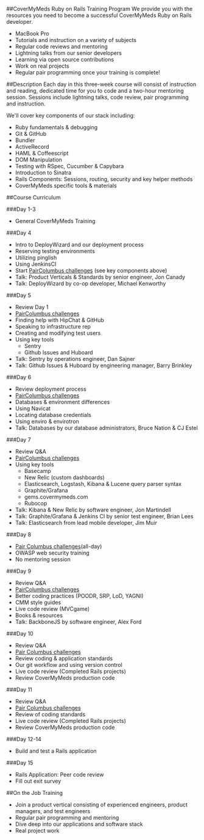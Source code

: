 ##CoverMyMeds Ruby on Rails Training Program
We provide you with the resources you need to become a successful CoverMyMeds Ruby on Rails developer.

- MacBook Pro
- Tutorials and instruction on a variety of subjects
- Regular code reviews and mentoring
- Lightning talks from our senior developers
- Learning via open source contributions
- Work on real projects
- Regular pair programming once your training is complete!
 
##Description
Each day in this three-week course will consist of instruction and reading, dedicated time for you to code and a two-hour mentoring session. Sessions include lightning talks, code review, pair programming and instruction.

We'll cover key components of our stack including:
- Ruby fundamentals & debugging
- Git & GitHub
- Bundler
- ActiveRecord
- HAML & Coffeescript
- DOM Manipulation
- Testing with RSpec, Cucumber & Capybara
- Introduction to Sinatra
- Rails Components: Sessions, routing, security and key helper methods
- CoverMyMeds specific tools & materials

##Course Curriculum

###Day 1-3
- General CoverMyMeds Training

###Day 4
- Intro to DeployWizard and our deployment process
- Reserving testing environments
- Utilizing pinglish
- Using JenkinsCI
- Start [PairColumbus challenges](http://paircolumbus.org/challenges/) (see key components above)
- Talk: Product Verticals & Standards by senior engineer, Jon Canady
- Talk: DeployWizard by co-op developer, Michael Kenworthy

###Day 5
- Review Day 1
- [PairColumbus challenges](http://paircolumbus.org/challenges/)
- Finding help with HipChat & GitHub
- Speaking to infrastructure rep 
- Creating and modifying test users
- Using key tools
  - Sentry
  - Github Issues and Huboard
- Talk: Sentry by operations engineer, Dan Sajner
- Talk: Github Issues & Huboard by engineering manager, Barry Brinkley

###Day 6
- Review deployment process
- [PairColumbus challenges](http://paircolumbus.org/challenges/)
- Databases & environment differences
- Using Navicat
- Locating database credentials
- Using enviro & envirotron
- Talk: Databases by our database administrators, Bruce Nation & CJ Estel

###Day 7
- Review Q&A
- [PairColumbus challenges](http://paircolumbus.org/challenges/)
- Using key tools
  - Basecamp
  - New Relic (custom dashboards)
  - Elasticsearch, Logstash, Kibana & Lucene query parser syntax
  - Graphite/Grafana
  - gems.covermymeds.com
  - Rubocop
- Talk: Kibana & New Relic by software engineer, Jon Martindell
- Talk: Graphite/Grafana & Jenkins CI by senior test engineer, Brian Lees
- Talk: Elasticsearch from lead mobile developer, Jim Muir

###Day 8
- [Pair Columbus challenges](http://paircolumbus.org/challenges/)(all-day)
- OWASP web security training
- No mentoring session

###Day 9 
- Review Q&A
- [PairColumbus challenges](http://paircolumbus.org/challenges/)
- Better coding practices (POODR, SRP, LoD, YAGNI)
- CMM style guides
- Live code review (MVCgame)
- Books & resources
- Talk: BackboneJS by software engineer, Alex Ford

###Day 10 
- Review Q&A
- [Pair Columbus challenges](http://paircolumbus.org/challenges/)
- Review coding & application standards
- Our git workflow and using version control
- Live code review (Completed Rails projects)
- Review CoverMyMeds production code

###Day 11
- Review Q&A
- [Pair Columbus challenges](http://paircolumbus.org/challenges/)
- Review of coding standards
- Live code review (Completed Rails projects)
- Review CoverMyMeds production code

###Day 12-14
- Build and test a Rails application

###Day 15
- Rails Application: Peer code review 
- Fill out exit survey

##On the Job Training
- Join a product vertical consisting of experienced engineers, product managers, and test engineers
- Regular pair programming and mentoring
- Dive deep into our applications and software stack
- Real project work
